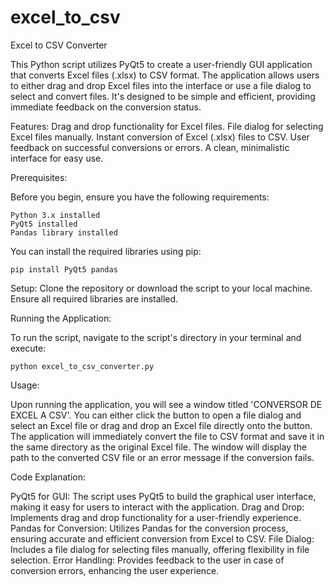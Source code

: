 # excel_to_csv

Excel to CSV Converter

  This Python script utilizes PyQt5 to create a user-friendly GUI application that converts Excel files (.xlsx) to CSV format. The application allows users to either drag and drop Excel files into the interface or 
  use a file dialog to select and convert files. It's designed to be simple and efficient, providing immediate feedback on the conversion status.

Features:
  Drag and drop functionality for Excel files.
  File dialog for selecting Excel files manually.
  Instant conversion of Excel (.xlsx) files to CSV.
  User feedback on successful conversions or errors.
  A clean, minimalistic interface for easy use.
  
Prerequisites:

  Before you begin, ensure you have the following requirements:

    Python 3.x installed
    PyQt5 installed
    Pandas library installed

  You can install the required libraries using pip:
    
    pip install PyQt5 pandas

Setup:
  Clone the repository or download the script to your local machine.
  Ensure all required libraries are installed.
  
Running the Application:

  To run the script, navigate to the script's directory in your terminal and execute:

    python excel_to_csv_converter.py
    

Usage:

  Upon running the application, you will see a window titled 'CONVERSOR DE EXCEL A CSV'. You can either click the button to open a file dialog and select an Excel file or drag and drop an Excel file directly onto the button. The application will immediately convert the file to CSV format and save it in the same directory as the original Excel file. The window will display the path to the converted CSV file or an error message if the conversion fails.

Code Explanation:
  
  PyQt5 for GUI: The script uses PyQt5 to build the graphical user interface, making it easy for users to interact with the application.
  Drag and Drop: Implements drag and drop functionality for a user-friendly experience.
  Pandas for Conversion: Utilizes Pandas for the conversion process, ensuring accurate and efficient conversion from Excel to CSV.
  File Dialog: Includes a file dialog for selecting files manually, offering flexibility in file selection.
  Error Handling: Provides feedback to the user in case of conversion errors, enhancing the user experience.
